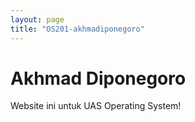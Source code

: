 ```yaml
---
layout: page
title: "OS201-akhmadiponegoro"
---
```

<h1> Akhmad Diponegoro </h1>
<p> Website ini untuk UAS Operating System!</p>
